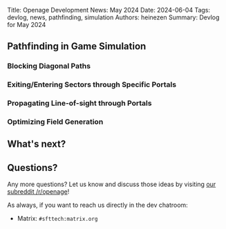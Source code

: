 Title: Openage Development News: May 2024
Date: 2024-06-04
Tags: devlog, news, pathfinding, simulation
Authors: heinezen
Summary: Devlog for May 2024



## Pathfinding in Game Simulation

### Blocking Diagonal Paths

### Exiting/Entering Sectors through Specific Portals

### Propagating Line-of-sight through Portals 

### Optimizing Field Generation


## What's next?



## Questions?

Any more questions? Let us know and discuss those ideas by visiting [our subreddit /r/openage](https://reddit.com/r/openage)!

As always, if you want to reach us directly in the dev chatroom:

* Matrix: `#sfttech:matrix.org`
